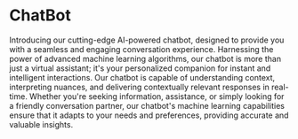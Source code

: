 # ChatBot
Introducing our cutting-edge AI-powered chatbot, designed to provide you with a seamless and engaging conversation experience. Harnessing the power of advanced machine learning algorithms, our chatbot is more than just a virtual assistant; it's your personalized companion for instant and intelligent interactions.
Our chatbot is capable of understanding context, interpreting nuances, and delivering contextually relevant responses in real-time. Whether you're seeking information, assistance, or simply looking for a friendly conversation partner, our chatbot's machine learning capabilities ensure that it adapts to your needs and preferences, providing accurate and valuable insights.

